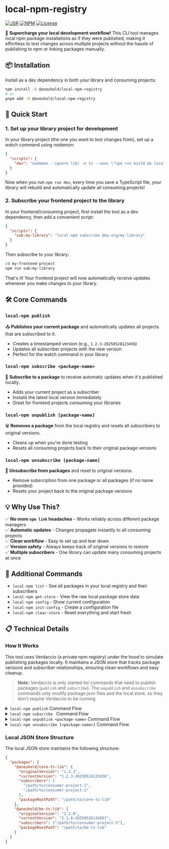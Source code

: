 # local-npm-registry

[![JSR](https://jsr.io/badges/@aneuhold/local-npm-registry)](https://jsr.io/@aneuhold/local-npm-registry)
[![NPM](https://img.shields.io/npm/v/%40aneuhold%2Flocal-npm-registry)](https://www.npmjs.com/package/@aneuhold/local-npm-registry)
[![License](https://img.shields.io/github/license/aneuhold/ts-libs)](https://github.com/aneuhold/ts-libs/blob/main/LICENSE)

🚀 **Supercharge your local development workflow!** This CLI tool manages local npm package installations as if they were published, making it effortless to test changes across multiple projects without the hassle of publishing to npm or linking packages manually.

## 📦 Installation

Install as a dev dependency in both your library and consuming projects:

```bash
npm install -D @aneuhold/local-npm-registry
# or
pnpm add -D @aneuhold/local-npm-registry
```

## 🎯 Quick Start

### 1. Set up your library project for development

In your library project (the one you want to test changes from), set up a watch command using nodemon:

```json
{
  "scripts": {
    "dev": "nodemon --ignore lib/ -e ts --exec \"npm run build && local-npm publish\""
  }
}
```

Now when you run `npm run dev`, every time you save a TypeScript file, your library will rebuild and automatically update all consuming projects!

### 2. Subscribe your frontend project to the library

In your frontend/consuming project, first install the tool as a dev dependency, then add a convenient script:

```json
{
  "scripts": {
    "sub:my-library": "local-npm subscribe @my-org/my-library"
  }
}
```

Then subscribe to your library:

```bash
cd my-frontend-project
npm run sub:my-library
```

That's it! Your frontend project will now automatically receive updates whenever you make changes to your library.

## 🛠️ Core Commands

### `local-npm publish`

📤 **Publishes your current package** and automatically updates all projects that are subscribed to it.

- Creates a timestamped version (e.g., `1.2.3-20250528123456`)
- Updates all subscriber projects with the new version
- Perfect for the watch command in your library

### `local-npm subscribe <package-name>`

🔔 **Subscribe to a package** to receive automatic updates when it's published locally.

- Adds your current project as a subscriber
- Installs the latest local version immediately
- Great for frontend projects consuming your libraries

### `local-npm unpublish [package-name]`

🗑️ **Removes a package** from the local registry and resets all subscribers to original versions.

- Cleans up when you're done testing
- Resets all consuming projects back to their original package versions

### `local-npm unsubscribe [package-name]`

🔕 **Unsubscribe from packages** and reset to original versions.

- Remove subscription from one package or all packages (if no name provided)
- Resets your project back to the original package versions

## 💡 Why Use This?

✅ **No more `npm link` headaches** - Works reliably across different package managers  
✅ **Automatic updates** - Changes propagate instantly to all consuming projects  
✅ **Clean workflow** - Easy to set up and tear down  
✅ **Version safety** - Always keeps track of original versions to restore  
✅ **Multiple subscribers** - One library can update many consuming projects at once

## 🔧 Additional Commands

- `local-npm list` - See all packages in your local registry and their subscribers
- `local-npm get-store` - View the raw local package store data
- `local-npm config` - Show current configuration
- `local-npm init-config` - Create a configuration file
- `local-npm clear-store` - Reset everything and start fresh

## 📋 Technical Details

### How It Works

This tool uses Verdaccio (a private npm registry) under the hood to simulate publishing packages locally. It maintains a JSON store that tracks package versions and subscriber relationships, ensuring clean workflows and easy cleanup.

> **Note:** Verdaccio is only started for commands that need to publish packages (`publish` and `subscribe`). The `unpublish` and `unsubscribe` commands only modify package.json files and the local store, so they don't require Verdaccio to be running.

<details>

<summary><code>local-npm publish</code> Command Flow</summary>

```mermaid
flowchart TD
    A["local-npm publish executed"] --> B["Read package.json in current directory"]
    B --> C{"Package found?"}
    C -->|No| D["Error: No package.json found"]
    C -->|Yes| E["Extract package name and version"]
    E --> F["Start Verdaccio server"]
    F --> G["Generate timestamp version"]
    G --> H["Update package.json with timestamp version<br/>e.g., 1.2.3-20250526123456"]
    H --> I["Build package if needed"]
    I --> J["Publish to Verdaccio registry"]
    J --> K["Read local JSON store"]
    K --> L["Update package entry in store<br/>with new timestamp version"]
    L --> M["Get all subscribers for this package"]
    M --> N{"Subscribers exist?"}
    N -->|No| O["Shut down Verdaccio server"]
    N -->|Yes| P["For each subscriber project"]
    P --> Q["Update subscriber's package.json<br/>with new timestamp version"]
    Q --> R["Run install command in subscriber project<br/>npm install or pnpm install"]
    R --> S{"More subscribers?"}
    S -->|Yes| P
    S -->|No| T["Shut down Verdaccio server"]
    O --> U["Complete - No subscribers to update"]
    T --> V["Complete - All subscribers updated"]
```

</details>

<details>

<summary><code>local-npm subscribe <package-name></code> Command Flow</summary>

```mermaid
flowchart TD
    A["local-npm subscribe &lt;package-name&gt; executed"] --> B["Read local JSON store"]
    B --> C{"Package exists in store?"}
    C -->|No| D["List available packages from store"]
    D --> E["Error: Package not found"]
    C -->|Yes| F["Start Verdaccio server"]
    F --> G["Get package version from store"]
    G --> H["Re-publish package to Verdaccio<br/>with stored timestamp version"]
    H --> I["Add current project to subscribers list<br/>in local JSON store"]
    I --> J["Get all subscribers for this package"]
    J --> K["For each subscriber project<br/>including new one"]
    K --> L["Update subscriber's package.json<br/>with timestamp version"]
    L --> M["Run install command in subscriber project<br/>npm install or pnpm install"]
    M --> N{"More subscribers?"}
    N -->|Yes| K
    N -->|No| O["Shut down Verdaccio server"]
    O --> P["Complete - All subscribers updated"]
```

</details>

<details>

<summary><code>local-npm unpublish &lt;package-name&gt;</code> Command Flow</summary>

```mermaid
flowchart TD
    A["local-npm unpublish executed"] --> B["Read package.json in current directory"]
    B --> C{"Package found?"}
    C -->|No| D["Error: No package.json found"]
    C -->|Yes| E["Extract package name"]
    E --> F["Read local JSON store"]
    F --> G{"Package exists in store?"}
    G -->|No| H["Error: Package not in local registry"]
    G -->|Yes| I["Get original version from store"]
    I --> J["Get all subscribers for this package"]
    J --> K{"Subscribers exist?"}
    K -->|Yes| L["For each subscriber project"]
    K -->|No| M["Reset current package.json<br/>to original version"]
    L --> N["Update subscriber's package.json<br/>to original version without timestamp"]
    N --> O["Run install command in subscriber project<br/>npm install or pnpm install"]
    O --> P{"More subscribers?"}
    P -->|Yes| L
    P -->|No| M
    M --> Q["Remove package entry from local JSON store"]
    Q --> R["Complete - Package unpublished<br/>and all subscribers reset"]
```

</details>
<details>

<summary><code>local-npm unsubscribe [&lt;package-name&gt;]</code> Command Flow</summary>

```mermaid
flowchart TD
    A["local-npm unsubscribe &#91;&lt;package-name&gt;&#93; executed"] --> B{"Package name provided?"}
    B -->|No| C["Read local JSON store"]
    B -->|Yes| D["Read local JSON store"]
    C --> E["Find all packages where current project<br/>is a subscriber"]
    D --> F{"Package exists in store?"}
    F -->|No| G["Error: Package not found in store"]
    E --> H{"Any subscribed packages?"}
    H -->|No| I["No packages to unsubscribe from"]
    H -->|Yes| J["For each subscribed package"]
    F -->|Yes| K["Check if current project is subscriber"]
    K --> L{"Current project subscribed?"}
    L -->|No| M["Error: Not subscribed to this package"]
    L -->|Yes| N["Remove current project from<br/>package's subscribers list"]
    J --> O["Get original version for package"]
    O --> P["Update current project's package.json<br/>to original version without timestamp"]
    P --> Q["Remove current project from<br/>package's subscribers list"]
    Q --> R{"More packages to process?"}
    R -->|Yes| J
    R -->|No| S["Run install command in current project<br/>npm install or pnpm install"]
    N --> T["Get original version for package"]
    T --> U["Update current project's package.json<br/>to original version without timestamp"]
    U --> V["Run install command in current project<br/>npm install or pnpm install"]
    S --> W["Complete - Unsubscribed from all packages"]
    V --> X["Complete - Unsubscribed from package"]
```

</details>

### Local JSON Store Structure

The local JSON store maintains the following structure:

```json
{
  "packages": {
    "@aneuhold/core-ts-lib": {
      "originalVersion": "1.2.3",
      "currentVersion": "1.2.3-20250526123456",
      "subscribers": [
        "/path/to/consumer-project-1",
        "/path/to/consumer-project-2"
      ],
      "packageRootPath": "/path/to/core-ts-lib"
    },
    "@aneuhold/be-ts-lib": {
      "originalVersion": "2.1.0",
      "currentVersion": "2.1.0-20250526134567",
      "subscribers": ["/path/to/consumer-project-3"],
      "packageRootPath": "/path/to/be-ts-lib"
    }
  }
}
```
